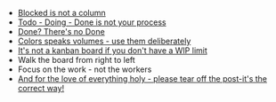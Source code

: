 - [Blocked is not a column](http://www.marcusoft.net/2017/02/comments-on-board-practices.html)
- [Todo - Doing - Done is not your process](http://www.marcusoft.net/2017/02/comments-on-board-practices-2.html) 
- [Done? There's no Done](http://www.marcusoft.net/2017/02/comments-on-board-practices-3.html)
- [Colors speaks volumes - use them deliberately](http://www.marcusoft.net/2017/02/comments-on-board-practices-3.html)
- [It's not a kanban board if you don't have a WIP limit](http://www.marcusoft.net/2017/02/comments-on-board-practices-5.html)
- Walk the board from right to left
- Focus on the work - not the workers
- [And for the love of everything holy - please tear off the post-it's the correct way!](http://www.marcusoft.net/2015/01/this-is-how-you-tear-off-a-post-it.html)